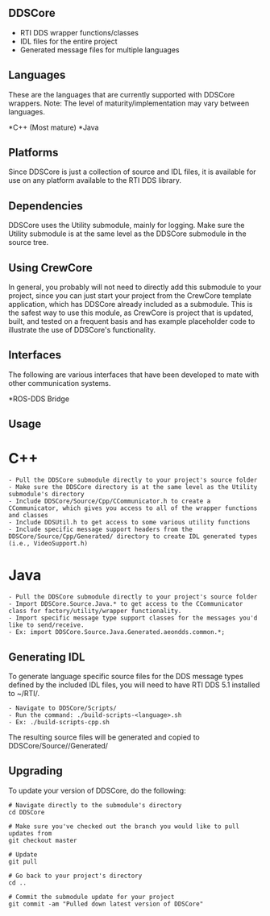 ## DDSCore

- RTI DDS wrapper functions/classes
- IDL files for the entire project
- Generated message files for multiple languages

## Languages

These are the languages that are currently supported with DDSCore wrappers. Note: The level of maturity/implementation may vary between languages.

*C++ (Most mature)
*Java

## Platforms

Since DDSCore is just a collection of source and IDL files, it is available for use on any platform available to the RTI DDS library.

## Dependencies

DDSCore uses the Utility submodule, mainly for logging. Make sure the Utility submodule is at the same level as the DDSCore submodule in the source tree.

## Using CrewCore

In general, you probably will not need to directly add this submodule to your project, since you can just start your project from the CrewCore template application, which has DDSCore already included as a submodule. This is the safest way to use this module, as CrewCore is project that is updated, built, and tested on a frequent basis and has example placeholder code to illustrate the use of DDSCore's functionality.

## Interfaces

The following are various interfaces that have been developed to mate with other communication systems.

*ROS-DDS Bridge

## Usage

# C++ 

    - Pull the DDSCore submodule directly to your project's source folder
    - Make sure the DDSCore directory is at the same level as the Utility submodule's directory
    - Include DDSCore/Source/Cpp/CCommunicator.h to create a CCommunicator, which gives you access to all of the wrapper functions and classes
    - Include DDSUtil.h to get access to some various utility functions
    - Include specific message support headers from the DDSCore/Source/Cpp/Generated/ directory to create IDL generated types (i.e., VideoSupport.h)
    
# Java
    
    - Pull the DDSCore submodule directly to your project's source folder
    - Import DDSCore.Source.Java.* to get access to the CCommunicator class for factory/utility/wrapper functionality.
    - Import specific message type support classes for the messages you'd like to send/receive.
    - Ex: import DDSCore.Source.Java.Generated.aeondds.common.*;

## Generating IDL

To generate language specific source files for the DDS message types defined by the included IDL files, you will need to have RTI DDS 5.1 installed to ~/RTI/.

    - Navigate to DDSCore/Scripts/
    - Run the command: ./build-scripts-<language>.sh
    - Ex: ./build-scripts-cpp.sh
    
The resulting source files will be generated and copied to DDSCore/Source/<language>/Generated/

## Upgrading

To update your version of DDSCore, do the following:

    # Navigate directly to the submodule's directory
    cd DDSCore

    # Make sure you've checked out the branch you would like to pull updates from
    git checkout master
    
    # Update
    git pull
    
    # Go back to your project's directory
    cd ..
    
    # Commit the submodule update for your project
    git commit -am "Pulled down latest version of DDSCore"
